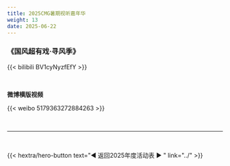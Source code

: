 ```yaml
---
title: 2025CMG暑期视听嘉年华
weight: 13
date: 2025-06-22
---
```



### 《国风超有戏·寻风季》

{{< bilibili BV1cyNyzfEfY >}}

<br>

**微博横版视频**

{{< weibo 5179363272884263 >}}




<br>
<hr>
<br>

{{< hextra/hero-button text="◀ 返回2025年度活动表 ▶ " link="../" >}}


